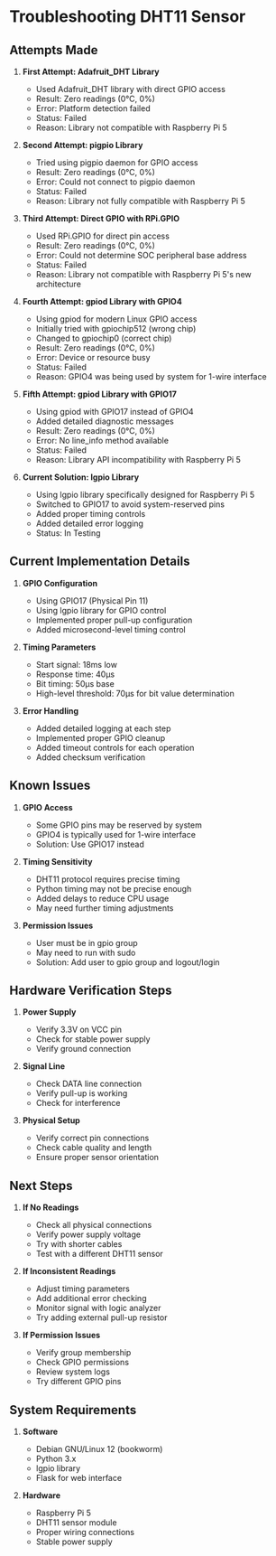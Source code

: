 # Troubleshooting DHT11 Sensor

## Attempts Made

1. **First Attempt: Adafruit_DHT Library**
   - Used Adafruit_DHT library with direct GPIO access
   - Result: Zero readings (0°C, 0%)
   - Error: Platform detection failed
   - Status: Failed
   - Reason: Library not compatible with Raspberry Pi 5

2. **Second Attempt: pigpio Library**
   - Tried using pigpio daemon for GPIO access
   - Result: Zero readings (0°C, 0%)
   - Error: Could not connect to pigpio daemon
   - Status: Failed
   - Reason: Library not fully compatible with Raspberry Pi 5

3. **Third Attempt: Direct GPIO with RPi.GPIO**
   - Used RPi.GPIO for direct pin access
   - Result: Zero readings (0°C, 0%)
   - Error: Could not determine SOC peripheral base address
   - Status: Failed
   - Reason: Library not compatible with Raspberry Pi 5's new architecture

4. **Fourth Attempt: gpiod Library with GPIO4**
   - Using gpiod for modern Linux GPIO access
   - Initially tried with gpiochip512 (wrong chip)
   - Changed to gpiochip0 (correct chip)
   - Result: Zero readings (0°C, 0%)
   - Error: Device or resource busy
   - Status: Failed
   - Reason: GPIO4 was being used by system for 1-wire interface

5. **Fifth Attempt: gpiod Library with GPIO17**
   - Using gpiod with GPIO17 instead of GPIO4
   - Added detailed diagnostic messages
   - Result: Zero readings (0°C, 0%)
   - Error: No line_info method available
   - Status: Failed
   - Reason: Library API incompatibility with Raspberry Pi 5

6. **Current Solution: lgpio Library**
   - Using lgpio library specifically designed for Raspberry Pi 5
   - Switched to GPIO17 to avoid system-reserved pins
   - Added proper timing controls
   - Added detailed error logging
   - Status: In Testing

## Current Implementation Details

1. **GPIO Configuration**
   - Using GPIO17 (Physical Pin 11)
   - Using lgpio library for GPIO control
   - Implemented proper pull-up configuration
   - Added microsecond-level timing control

2. **Timing Parameters**
   - Start signal: 18ms low
   - Response time: 40µs
   - Bit timing: 50µs base
   - High-level threshold: 70µs for bit value determination

3. **Error Handling**
   - Added detailed logging at each step
   - Implemented proper GPIO cleanup
   - Added timeout controls for each operation
   - Added checksum verification

## Known Issues

1. **GPIO Access**
   - Some GPIO pins may be reserved by system
   - GPIO4 is typically used for 1-wire interface
   - Solution: Use GPIO17 instead

2. **Timing Sensitivity**
   - DHT11 protocol requires precise timing
   - Python timing may not be precise enough
   - Added delays to reduce CPU usage
   - May need further timing adjustments

3. **Permission Issues**
   - User must be in gpio group
   - May need to run with sudo
   - Solution: Add user to gpio group and logout/login

## Hardware Verification Steps

1. **Power Supply**
   - Verify 3.3V on VCC pin
   - Check for stable power supply
   - Verify ground connection

2. **Signal Line**
   - Check DATA line connection
   - Verify pull-up is working
   - Check for interference

3. **Physical Setup**
   - Verify correct pin connections
   - Check cable quality and length
   - Ensure proper sensor orientation

## Next Steps

1. **If No Readings**
   - Check all physical connections
   - Verify power supply voltage
   - Try with shorter cables
   - Test with a different DHT11 sensor

2. **If Inconsistent Readings**
   - Adjust timing parameters
   - Add additional error checking
   - Monitor signal with logic analyzer
   - Try adding external pull-up resistor

3. **If Permission Issues**
   - Verify group membership
   - Check GPIO permissions
   - Review system logs
   - Try different GPIO pins

## System Requirements

1. **Software**
   - Debian GNU/Linux 12 (bookworm)
   - Python 3.x
   - lgpio library
   - Flask for web interface

2. **Hardware**
   - Raspberry Pi 5
   - DHT11 sensor module
   - Proper wiring connections
   - Stable power supply 